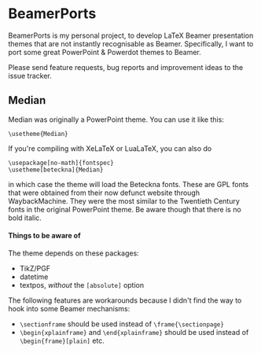 BeamerPorts
=========

BeamerPorts is my personal project, to develop LaTeX Beamer presentation themes that are not instantly recognisable as Beamer. Specifically, I want to port some great PowerPoint & Powerdot themes to Beamer.

Please send feature requests, bug reports and improvement ideas to the issue tracker.

Median
--------
Median was originally a PowerPoint theme. You can use it like this:

    \usetheme{Median}

If you're compiling with XeLaTeX or LuaLaTeX, you can also do

    \usepackage[no-math]{fontspec}
    \usetheme[beteckna]{Median}

in which case the theme will load the Beteckna fonts. These are GPL fonts that were obtained from their now defunct website through WaybackMachine. They were the most similar to the Twentieth Century fonts in the original PowerPoint theme. Be aware though that there is no bold italic.

#### Things to be aware of
The theme depends on these packages:
- TikZ/PGF
- datetime
- textpos, _without_ the `[absolute]` option


The following features are workarounds because I didn't find the way to hook into some Beamer mechanisms:
- `\sectionframe` should be used instead of `\frame{\sectionpage}`
- `\begin{xplainframe}` and `\end{xplainframe}` should be used instead of `\begin{frame}[plain]` etc.


